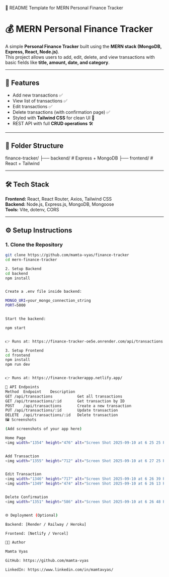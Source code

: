 📌 README Template for MERN Personal Finance Tracker

# 💰 MERN Personal Finance Tracker

A simple **Personal Finance Tracker** built using the **MERN stack (MongoDB, Express, React, Node.js)**.  
This project allows users to add, edit, delete, and view transactions with basic fields like **title, amount, date, and category**.  

---

## 🚀 Features
- Add new transactions ✅
- View list of transactions ✅
- Edit transactions ✅
- Delete transactions (with confirmation page) ✅
- Styled with **Tailwind CSS** for clean UI 🎨
- REST API with full **CRUD operations** 🛠️

---

## 📂 Folder Structure


finance-tracker/
├── backend/ # Express + MongoDB
├── frontend/ # React + Tailwind


---

## 🛠️ Tech Stack
**Frontend:** React, React Router, Axios, Tailwind CSS  
**Backend:** Node.js, Express.js, MongoDB, Mongoose  
**Tools:** Vite, dotenv, CORS  

---

## ⚙️ Setup Instructions

### 1. Clone the Repository
```bash
git clone https://github.com/mamta-vyas/finance-tracker
cd mern-finance-tracker

2. Setup Backend
cd backend
npm install


Create a .env file inside backend:

MONGO_URI=your_mongo_connection_string
PORT=5000


Start the backend:

npm start


👉 Runs at: https://finance-tracker-oe5e.onrender.com/api/transactions

3. Setup Frontend
cd frontend
npm install
npm run dev


👉 Runs at: https://finance-trackerappp.netlify.app/

🔗 API Endpoints
Method	Endpoint	Description
GET	/api/transactions	        Get all transactions
GET	/api/transactions/:id	    Get transaction by ID
POST	/api/transactions	    Create a new transaction
PUT	/api/transactions/:id	    Update transaction
DELETE	/api/transactions/:id	Delete transaction
🖼️ Screenshots

(Add screenshots of your app here)

Home Page
<img width="1354" height="476" alt="Screen Shot 2025-09-10 at 6 25 25 PM" src="https://github.com/user-attachments/assets/180cf3c7-07c6-49ac-8e81-7596e57b897e" />


Add Transaction
<img width="1355" height="712" alt="Screen Shot 2025-09-10 at 6 27 25 PM" src="https://github.com/user-attachments/assets/fc4a6ed9-5c90-42c6-b6a8-f0b9c2a6d949" />


Edit Transaction
<img width="1346" height="717" alt="Screen Shot 2025-09-10 at 6 26 39 PM" src="https://github.com/user-attachments/assets/9ed9abc6-596d-4a67-8699-153ef896fe09" />
<img width="1349" height="474" alt="Screen Shot 2025-09-10 at 6 26 13 PM" src="https://github.com/user-attachments/assets/95c40041-1558-439e-9709-23278dc48b14" />


Delete Confirmation
<img width="1351" height="586" alt="Screen Shot 2025-09-10 at 6 26 48 PM" src="https://github.com/user-attachments/assets/1461c6fa-0dec-44c3-ade2-eb557fad470d" />


🌐 Deployment (Optional)

Backend: [Render / Railway / Heroku]

Frontend: [Netlify / Vercel]

👩‍💻 Author

Mamta Vyas

GitHub: https://github.com/mamta-vyas

LinkedIn: https://www.linkedin.com/in/mamtavyas/

